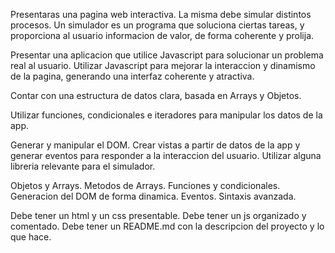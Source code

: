 Presentaras una pagina web interactiva.
La misma debe simular distintos procesos.
Un simulador es un programa que soluciona ciertas tareas, y proporciona al usuario informacion de valor, de forma coherente y prolija.

Presentar una aplicacion que utilice Javascript para solucionar un problema real al usuario.
Utilizar Javascript para mejorar la interaccion y dinamismo de la pagina, generando una interfaz coherente y atractiva.

Contar con una estructura de datos clara, basada en Arrays y Objetos.

Utilizar funciones, condicionales e iteradores para manipular los datos de la app.

Generar y manipular el DOM. Crear vistas a partir de datos de la app y generar eventos para responder a la interaccion del usuario. Utilizar alguna libreria relevante para el simulador.

Objetos y Arrays. Metodos de Arrays.
Funciones y condicionales.
Generacion del DOM de forma dinamica. Eventos.
Sintaxis avanzada.

Debe tener un html y un css presentable.
Debe tener un js organizado y comentado.
Debe tener un README.md con la descripcion del proyecto y lo que hace.

